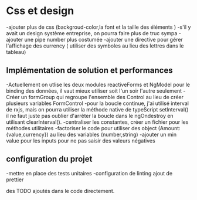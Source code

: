 # Css et design

-ajouter plus de css (backgroud-color,la font et la taille des éléments )
-s'il y avait un design système entreprise, on pourra faire plus de truc sympa
-ajouter une pipe number plus costumée
-ajouter une directive pour gérer l'affichage des currency ( utiliser des symboles au lieu des lettres dans le tableau)

## Implémentation de solution et performances

-Actuellement on utlise les deux modules reactiveForms et NgModel pour le binding des données, il vaut mieux utiliser soit l'un soir l'autre seulement
-Créer un formGroup qui regroupe l'ensemble des Control au lieu de créer plusieurs variables FormControl
-pour la boucle continue, j'ai utilisé interval de rxjs, mais on pourra utiliser la méthode native de typeScript setInterval() 
  il ne faut juste  pas oublier d'arrêter la boucle dans le ngOndestroy en utilisant clearInterval().
-centraliser les constantes, créer un fichier pour les méthodes utilitaires
-factoriser le code pour utiliser des object (Amount:{value,currency}) au lieu des variables (number,string) 
-ajouter un min value pour les inputs pour ne pas saisir des valeurs négatives


## configuration du projet

-mettre en place des tests unitaires
-configuration de linting ajout de prettier


des TODO ajoutés dans le code directement.



